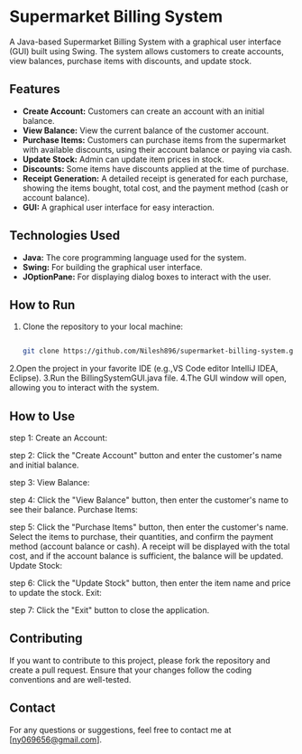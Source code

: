 # Supermarket Billing System

A Java-based Supermarket Billing System with a graphical user interface (GUI) built using Swing. The system allows customers to create accounts, view balances, purchase items with discounts, and update stock.

## Features

- **Create Account:** Customers can create an account with an initial balance.
- **View Balance:** View the current balance of the customer account.
- **Purchase Items:** Customers can purchase items from the supermarket with available discounts, using their account balance or paying via cash.
- **Update Stock:** Admin can update item prices in stock.
- **Discounts:** Some items have discounts applied at the time of purchase.
- **Receipt Generation:** A detailed receipt is generated for each purchase, showing the items bought, total cost, and the payment method (cash or account balance).
- **GUI:** A graphical user interface for easy interaction.

## Technologies Used

- **Java:** The core programming language used for the system.
- **Swing:** For building the graphical user interface.
- **JOptionPane:** For displaying dialog boxes to interact with the user.

## How to Run

1. Clone the repository to your local machine:
   ```bash
   
   git clone https://github.com/Nilesh896/supermarket-billing-system.git
   
2.Open the project in your favorite IDE (e.g.,VS Code editor IntelliJ IDEA, Eclipse).
3.Run the BillingSystemGUI.java file.
4.The GUI window will open, allowing you to interact with the system.

## How to Use
step 1: Create an Account:

step 2: Click the "Create Account" button and enter the customer's name and initial balance.

step 3: View Balance:

step 4: Click the "View Balance" button, then enter the customer's name to see their balance.
Purchase Items:

step 5: Click the "Purchase Items" button, then enter the customer's name. Select the items to purchase, their quantities, and confirm the payment method (account balance or cash).
A receipt will be displayed with the total cost, and if the account balance is sufficient, the balance will be updated.
Update Stock:

step 6: Click the "Update Stock" button, then enter the item name and price to update the stock.
Exit:

step 7: Click the "Exit" button to close the application.

## Contributing
If you want to contribute to this project, please fork the repository and create a pull request. Ensure that your changes follow the coding conventions and are well-tested.

## Contact
For any questions or suggestions, feel free to contact me at [ny069656@gmail.com].


